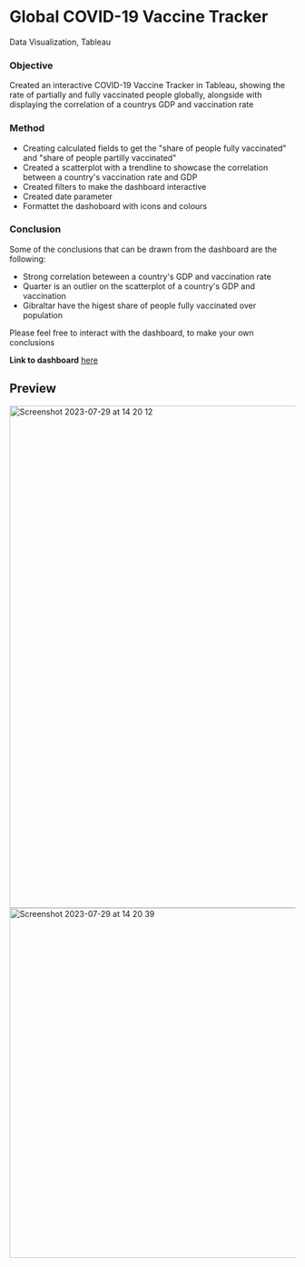 # Global COVID-19 Vaccine Tracker 


Data Visualization, Tableau



### **Objective**

Created an interactive COVID-19 Vaccine Tracker in Tableau, showing the rate of partially and fully vaccinated people globally, alongside with displaying the correlation of a countrys GDP and vaccination rate




### **Method**

- Creating calculated fields to get the "share of people fully vaccinated" and "share of people partilly vaccinated"
- Created a scatterplot with a trendline to showcase the correlation between a country's vaccination rate and GDP
- Created filters to make the dashboard interactive
- Created date parameter
- Formattet the dashoboard with icons and colours 




### **Conclusion**

Some of the conclusions that can be drawn from the dashboard are the following:


- Strong correlation beteween a country's GDP and vaccination rate
- Quarter is an outlier on the scatterplot of a country's GDP and vaccination 
- Gibraltar have the higest share of people fully vaccinated over population


Please feel free to interact with the dashboard, to make your own conclusions


**Link to dashboard** [here](https://public.tableau.com/views/COVID-19Project_16901355598480/CovidVaccineTracker?:language=en-GB&:display_count=n&:origin=viz_share_link)


## Preview 
<img width="884" alt="Screenshot 2023-07-29 at 14 20 12" src="https://github.com/AmandaMortensen/COVID-19-Analysis/assets/140888521/a63db6dd-41f5-4b23-a8f8-e0c4ee847d12">
<img width="616" alt="Screenshot 2023-07-29 at 14 20 39" src="https://github.com/AmandaMortensen/COVID-19-Analysis/assets/140888521/d22c30ca-293c-454f-9bb6-08f84344ef6a">

